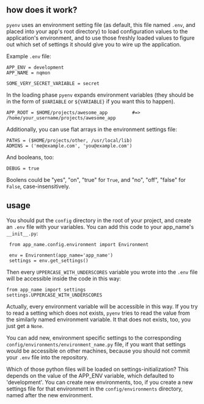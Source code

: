 ## how does it work?

`pyenv` uses an environment setting file (as default, this file named `.env`, and placed into your app's root directory) to load configuration values to the application's environment, and to use those freshly loaded values to figure out which set of settings it should give you to wire up the application.

Example `.env` file:

    APP_ENV = development
    APP_NAME = nqmon

    SOME_VERY_SECRET_VARIABLE = secret

In the loading phase `pyenv` expands environment variables (they should be in the form of `$VARIABLE` or `${VARIABLE}` if you want this to happen).

    APP_ROOT = $HOME/projects/awesome_app         #=> /home/your_username/projects/awesome_app

Additionally, you can use flat arrays in the environment settings file:

    PATHS = ($HOME/projects/other, /usr/local/lib)
    ADMINS = ('me@example.com', 'you@example.com')

And booleans, too:

    DEBUG = true

Boolens could be "yes", "on", "true" for `True`, and "no", "off", "false" for `False`, case-insensitively.

## usage

You should put the `config` directory in the root of your project, and create an `.env` file with your variables. You can add this code to your app_name's `__init__.py`:

     from app_name.config.environment import Environment

     env = Environment(app_name='app_name')
     settings = env.get_settings()

Then every `UPPERCASE_WITH_UNDERSCORES` variable you wrote into the `.env` file will be accessible inside the code in this way:

    from app_name import settings
    settings.UPPERCASE_WITH_UNDERSCORES

Actually, every environment variable will be accessible in this way. If you try to read a setting which does not exists, `pyenv` tries to read the value from the similarly named environment variable. It that does not exists, too, you just get a `None`.

You can add new, environment specific settings to the corresponding `config/environments/environment_name.py` file, if you want that settings would be accessible on other machines, because you should not commit your `.env` file into the repository.

Which of those python files will be loaded on settings-initialization? This depends on the value of the APP_ENV variable, which defaulted to 'development'. You can create new environments, too, if you create a new settings file for that environment in the `config/environments` directory, named after the new environment.
